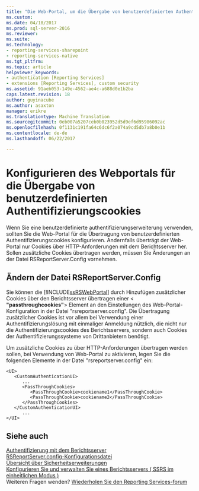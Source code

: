 ```yaml
---
title: "Die Web-Portal, um die Übergabe von benutzerdefinierten Authentifizierungscookies konfigurieren | Microsoft Docs"
ms.custom: 
ms.date: 04/18/2017
ms.prod: sql-server-2016
ms.reviewer: 
ms.suite: 
ms.technology:
- reporting-services-sharepoint
- reporting-services-native
ms.tgt_pltfrm: 
ms.topic: article
helpviewer_keywords:
- authentication [Reporting Services]
- extensions [Reporting Services], custom security
ms.assetid: 91aeb053-149e-4562-ae4c-a688d0e1b2ba
caps.latest.revision: 18
author: guyinacube
ms.author: asaxton
manager: erikre
ms.translationtype: Machine Translation
ms.sourcegitcommit: 0eb007a5207ceb0b023952d5d9ef6d95986092ac
ms.openlocfilehash: 0f1131c191fa64c6dc6f2a074a9cd5db7a8b0e1b
ms.contentlocale: de-de
ms.lasthandoff: 06/22/2017

---
```

# <a name="configure-the-web-portal-to-pass-custom-authentication-cookies"></a>Konfigurieren des Webportals für die Übergabe von benutzerdefinierten Authentifizierungscookies

Wenn Sie eine benutzerdefinierte authentifizierungserweiterung verwenden, sollten Sie die Web-Portal für die Übertragung von benutzerdefinierten Authentifizierungscookies konfigurieren. Andernfalls überträgt der Web-Portal nur Cookies über HTTP-Anforderungen mit dem Berichtsserver her. Sollen zusätzliche Cookies übertragen werden, müssen Sie Änderungen an der Datei RSReportServer.Config vornehmen.

## <a name="modifying-the-rsreportserverconfig-file"></a>Ändern der Datei RSReportServer.Config

Sie können die [!INCLUDE[ssRSWebPortal](../../includes/ssrswebportal.md)] durch Hinzufügen zusätzlicher Cookies über den Berichtsserver übertragen einer \< **"passthroughcookies"**> Element an den Einstellungen des Web-Portal-Konfiguration in der Datei "rsreportserver.config". Die Übertragung zusätzlicher Cookies ist vor allem bei Verwendung einer Authentifizierungslösung mit einmaliger Anmeldung nützlich, die nicht nur die Authentifizierungscookies des Berichtsservers, sondern auch Cookies der Authentifizierungssysteme von Drittanbietern benötigt.

Um zusätzliche Cookies zu über HTTP-Anforderungen übertragen werden sollen, bei Verwendung von Web-Portal zu aktivieren, legen Sie die folgenden Elemente in der Datei "rsreportserver.config" ein:
  
```  
<UI>  
   <CustomAuthenticationUI>  
      ...  
      <PassThroughCookies>  
         <PassThroughCookie>cookiename1</PassThroughCookie>  
         <PassThroughCookie>cookiename2</PassThroughCookie>  
      </PassThroughCookies>  
   </CustomAuthenticationUI>  
      ...  
</UI>  
```  
  
## <a name="see-also"></a>Siehe auch

[Authentifizierung mit dem Berichtsserver](../../reporting-services/security/authentication-with-the-report-server.md)   
[RSReportServer.config-Konfigurationsdatei](../../reporting-services/report-server/rsreportserver-config-configuration-file.md)   
[Übersicht über Sicherheitserweiterungen](../../reporting-services/extensions/security-extension/security-extensions-overview.md)   
[Konfigurieren Sie und verwalten Sie eines Berichtsservers &#40; SSRS im einheitlichen Modus &#41;](../../reporting-services/report-server/configure-and-administer-a-report-server-ssrs-native-mode.md)  
Weiteren Fragen wenden? [Wiederholen Sie den Reporting Services-forum](http://go.microsoft.com/fwlink/?LinkId=620231)
